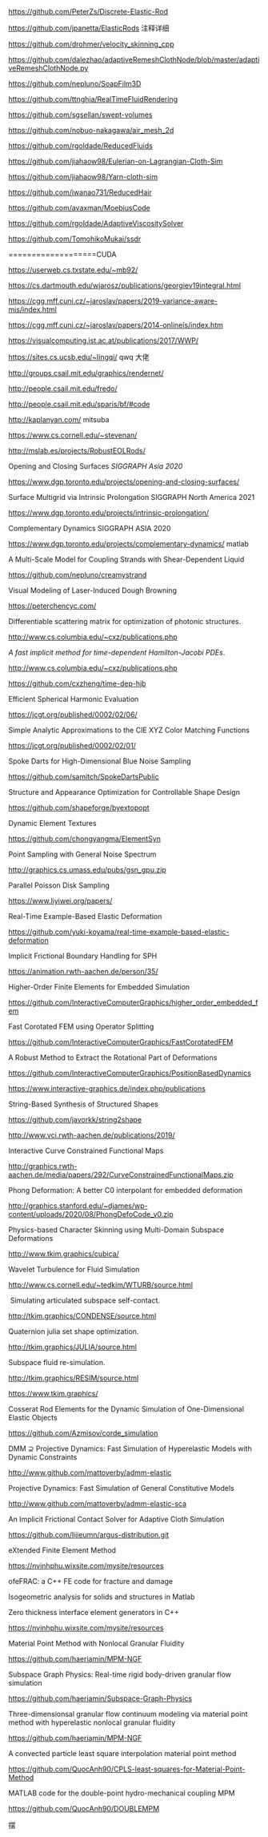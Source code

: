 https://github.com/PeterZs/Discrete-Elastic-Rod

https://github.com/jpanetta/ElasticRods 注释详细

https://github.com/drohmer/velocity_skinning_cpp

https://github.com/dalezhao/adaptiveRemeshClothNode/blob/master/adaptiveRemeshClothNode.py

https://github.com/nepluno/SoapFilm3D

https://github.com/ttnghia/RealTimeFluidRendering

https://github.com/sgsellan/swept-volumes

https://github.com/nobuo-nakagawa/air_mesh_2d

https://github.com/rgoldade/ReducedFluids

https://github.com/jiahaow98/Eulerian-on-Lagrangian-Cloth-Sim

https://github.com/jiahaow98/Yarn-cloth-sim

https://github.com/iwanao731/ReducedHair

https://github.com/avaxman/MoebiusCode

https://github.com/rgoldade/AdaptiveViscositySolver

https://github.com/TomohikoMukai/ssdr

===================CUDA

https://userweb.cs.txstate.edu/~mb92/

https://cs.dartmouth.edu/wjarosz/publications/georgiev19integral.html

https://cgg.mff.cuni.cz/~jaroslav/papers/2019-variance-aware-mis/index.html

https://cgg.mff.cuni.cz/~jaroslav/papers/2014-onlineis/index.htm

https://visualcomputing.ist.ac.at/publications/2017/WWP/

https://sites.cs.ucsb.edu/~lingqi/ qwq 大佬

http://groups.csail.mit.edu/graphics/rendernet/

http://people.csail.mit.edu/fredo/

http://people.csail.mit.edu/sparis/bf/#code

http://kaplanyan.com/ mitsuba

https://www.cs.cornell.edu/~stevenan/

http://mslab.es/projects/RobustEOLRods/

Opening and Closing Surfaces *SIGGRAPH Asia 2020*

https://www.dgp.toronto.edu/projects/opening-and-closing-surfaces/

Surface Multigrid via Intrinsic Prolongation SIGGRAPH North America 2021

https://www.dgp.toronto.edu/projects/intrinsic-prolongation/

Complementary Dynamics SIGGRAPH ASIA 2020 

https://www.dgp.toronto.edu/projects/complementary-dynamics/ matlab

A Multi-Scale Model for Coupling Strands with Shear-Dependent Liquid

https://github.com/nepluno/creamystrand

Visual Modeling of Laser-Induced Dough Browning

https://peterchencyc.com/

Differentiable scattering matrix for optimization of photonic structures.

http://www.cs.columbia.edu/~cxz/publications.php

*A fast implicit method for time-dependent Hamilton-Jacobi PDEs*.

http://www.cs.columbia.edu/~cxz/publications.php

https://github.com/cxzheng/time-dep-hjb

Efficient Spherical Harmonic Evaluation

https://jcgt.org/published/0002/02/06/

Simple Analytic Approximations to the CIE XYZ Color Matching Functions

https://jcgt.org/published/0002/02/01/

Spoke Darts for High-Dimensional Blue Noise Sampling

https://github.com/samitch/SpokeDartsPublic

Structure and Appearance Optimization for Controllable Shape Design

https://github.com/shapeforge/byextopopt

Dynamic Element Textures

https://github.com/chongyangma/ElementSyn

Point Sampling with General Noise Spectrum

http://graphics.cs.umass.edu/pubs/gsn_gpu.zip

 Parallel Poisson Disk Sampling

https://www.liyiwei.org/papers/

Real-Time Example-Based Elastic Deformation

https://github.com/yuki-koyama/real-time-example-based-elastic-deformation

Implicit Frictional Boundary Handling for SPH

https://animation.rwth-aachen.de/person/35/

Higher-Order Finite Elements for Embedded Simulation

https://github.com/InteractiveComputerGraphics/higher_order_embedded_fem

Fast Corotated FEM using Operator Splitting

https://github.com/InteractiveComputerGraphics/FastCorotatedFEM

A Robust Method to Extract the Rotational Part of Deformations

https://github.com/InteractiveComputerGraphics/PositionBasedDynamics

https://www.interactive-graphics.de/index.php/publications

String-Based Synthesis of Structured Shapes

https://github.com/javorkk/string2shape

http://www.vci.rwth-aachen.de/publications/2019/

Interactive Curve Constrained Functional Maps

http://graphics.rwth-aachen.de/media/papers/292/CurveConstrainedFunctionalMaps.zip

Phong Deformation: A better C0 interpolant for embedded deformation

http://graphics.stanford.edu/~djames/wp-content/uploads/2020/08/PhongDefoCode_v0.zip

Physics-based Character Skinning using Multi-Domain Subspace Deformations

http://www.tkim.graphics/cubica/

Wavelet Turbulence for Fluid Simulation

http://www.cs.cornell.edu/~tedkim/WTURB/source.html

​	Simulating articulated subspace self-contact.

http://tkim.graphics/CONDENSE/source.html

Quaternion julia set shape optimization.

http://tkim.graphics/JULIA/source.html

Subspace fluid re-simulation.

http://tkim.graphics/RESIM/source.html

https://www.tkim.graphics/

Cosserat Rod Elements for the Dynamic Simulation of One-Dimensional Elastic Objects

https://github.com/Azmisov/corde_simulation

DMM ⊇ Projective Dynamics: Fast Simulation of Hyperelastic Models with Dynamic Constraints

http://www.github.com/mattoverby/admm-elastic

Projective Dynamics: Fast Simulation of General Constitutive Models

http://www.github.com/mattoverby/admm-elastic-sca

An Implicit Frictional Contact Solver for Adaptive Cloth Simulation

https://github.com/lijieumn/argus-distribution.git

eXtended Finite Element Method

https://nvinhphu.wixsite.com/mysite/resources

ofeFRAC: a C++ FE code for fracture and damage

Isogeometric analysis for solids and structures in Matlab

Zero thickness interface element generators in C++ 

https://nvinhphu.wixsite.com/mysite/resources

Material Point Method with Nonlocal Granular Fluidity

https://github.com/haeriamin/MPM-NGF

Subspace Graph Physics: Real-time rigid body-driven granular flow simulation

https://github.com/haeriamin/Subspace-Graph-Physics

Three-dimensionsal granular flow continuum modeling via material point method with hyperelastic nonlocal granular fluidity

https://github.com/haeriamin/MPM-NGF

A convected particle least square interpolation material point method

https://github.com/QuocAnh90/CPLS-least-squares-for-Material-Point-Method

MATLAB code for the double-point hydro-mechanical coupling MPM

https://github.com/QuocAnh90/DOUBLEMPM

摆

